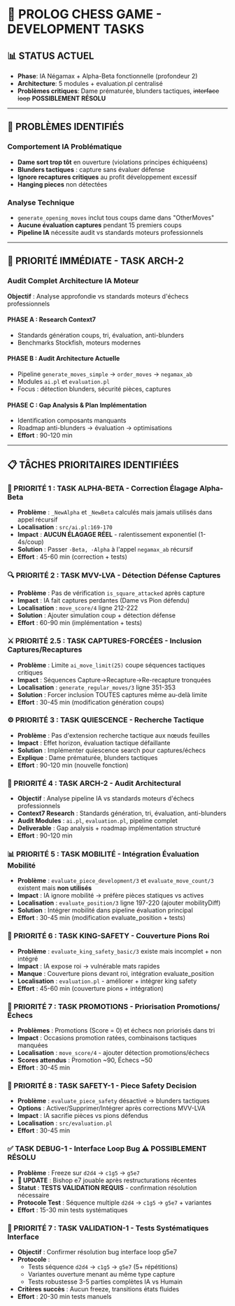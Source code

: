 # 🚨 PROLOG CHESS GAME - DEVELOPMENT TASKS

## 📊 **STATUS ACTUEL**

- **Phase**: IA Négamax + Alpha-Beta fonctionnelle (profondeur 2)
- **Architecture**: 5 modules + evaluation.pl centralisé  
- **Problèmes critiques**: Dame prématurée, blunders tactiques, ~~interface loop~~ **POSSIBLEMENT RÉSOLU**

---

## 🚨 **PROBLÈMES IDENTIFIÉS**

### **Comportement IA Problématique**
- **Dame sort trop tôt** en ouverture (violations principes échiquéens)
- **Blunders tactiques** : capture sans évaluer défense
- **Ignore recaptures critiques** au profit développement excessif
- **Hanging pieces** non détectées

### **Analyse Technique**
- `generate_opening_moves` inclut tous coups dame dans "OtherMoves"
- **Aucune évaluation captures** pendant 15 premiers coups
- **Pipeline IA** nécessite audit vs standards moteurs professionnels

---

## 🔬 **PRIORITÉ IMMÉDIATE - TASK ARCH-2**

### **Audit Complet Architecture IA Moteur**

**Objectif** : Analyse approfondie vs standards moteurs d'échecs professionnels

#### **PHASE A : Research Context7** 
- Standards génération coups, tri, évaluation, anti-blunders
- Benchmarks Stockfish, moteurs modernes

#### **PHASE B : Audit Architecture Actuelle**
- Pipeline `generate_moves_simple` → `order_moves` → `negamax_ab`
- Modules `ai.pl` et `evaluation.pl`
- Focus : détection blunders, sécurité pièces, captures

#### **PHASE C : Gap Analysis & Plan Implémentation**  
- Identification composants manquants
- Roadmap anti-blunders → évaluation → optimisations
- **Effort** : 90-120 min

---

## 📋 **TÂCHES PRIORITAIRES IDENTIFIÉES**

### **🚨 PRIORITÉ 1 : TASK ALPHA-BETA - Correction Élagage Alpha-Beta**
- **Problème** : `_NewAlpha` et `_NewBeta` calculés mais jamais utilisés dans appel récursif
- **Localisation** : `src/ai.pl:169-170`
- **Impact** : **AUCUN ÉLAGAGE RÉEL** - ralentissement exponentiel (1-4s/coup)
- **Solution** : Passer `-Beta, -Alpha` à l'appel `negamax_ab` récursif
- **Effort** : 45-60 min (correction + tests)

### **🔍 PRIORITÉ 2 : TASK MVV-LVA - Détection Défense Captures**
- **Problème** : Pas de vérification `is_square_attacked` après capture
- **Impact** : IA fait captures perdantes (Dame vs Pion défendu)
- **Localisation** : `move_score/4` ligne 212-222
- **Solution** : Ajouter simulation coup + détection défense
- **Effort** : 60-90 min (implémentation + tests)

### **⚔️ PRIORITÉ 2.5 : TASK CAPTURES-FORCÉES - Inclusion Captures/Recaptures**
- **Problème** : Limite `ai_move_limit(25)` coupe séquences tactiques critiques
- **Impact** : Séquences Capture→Recapture→Re-recapture tronquées
- **Localisation** : `generate_regular_moves/3` ligne 351-353
- **Solution** : Forcer inclusion TOUTES captures même au-delà limite
- **Effort** : 30-45 min (modification génération coups)

### **⚙️ PRIORITÉ 3 : TASK QUIESCENCE - Recherche Tactique**
- **Problème** : Pas d'extension recherche tactique aux nœuds feuilles
- **Impact** : Effet horizon, évaluation tactique défaillante  
- **Solution** : Implémenter quiescence search pour captures/échecs
- **Explique** : Dame prématurée, blunders tactiques
- **Effort** : 90-120 min (nouvelle fonction)

### **🔬 PRIORITÉ 4 : TASK ARCH-2 - Audit Architectural** 
- **Objectif** : Analyse pipeline IA vs standards moteurs d'échecs professionnels
- **Context7 Research** : Standards génération, tri, évaluation, anti-blunders
- **Audit Modules** : `ai.pl`, `evaluation.pl`, pipeline complet
- **Deliverable** : Gap analysis + roadmap implémentation structuré
- **Effort** : 90-120 min

### **📊 PRIORITÉ 5 : TASK MOBILITÉ - Intégration Évaluation Mobilité**  
- **Problème** : `evaluate_piece_development/3` et `evaluate_move_count/3` existent mais **non utilisés**
- **Impact** : IA ignore mobilité → préfère pièces statiques vs actives
- **Localisation** : `evaluate_position/3` ligne 197-220 (ajouter mobilityDiff)
- **Solution** : Intégrer mobilité dans pipeline évaluation principal
- **Effort** : 30-45 min (modification evaluate_position + tests)

### **🏰 PRIORITÉ 6 : TASK KING-SAFETY - Couverture Pions Roi**
- **Problème** : `evaluate_king_safety_basic/3` existe mais incomplet + non intégré
- **Impact** : IA expose roi → vulnérable mats rapides
- **Manque** : Couverture pions devant roi, intégration evaluate_position  
- **Localisation** : `evaluation.pl` - améliorer + intégrer king safety
- **Effort** : 45-60 min (couverture pions + intégration)

### **🎯 PRIORITÉ 7 : TASK PROMOTIONS - Priorisation Promotions/Échecs**
- **Problèmes** : Promotions (Score = 0) et échecs non priorisés dans tri
- **Impact** : Occasions promotion ratées, combinaisons tactiques manquées
- **Localisation** : `move_score/4` - ajouter détection promotions/échecs
- **Scores attendus** : Promotion ~90, Échecs ~50
- **Effort** : 30-45 min

### **🤖 PRIORITÉ 8 : TASK SAFETY-1 - Piece Safety Decision**
- **Problème** : `evaluate_piece_safety` désactivé → blunders tactiques
- **Options** : Activer/Supprimer/Intégrer après corrections MVV-LVA
- **Impact** : IA sacrifie pièces vs pions défendus  
- **Localisation** : `src/evaluation.pl`
- **Effort** : 30-45 min

### **✅ TASK DEBUG-1 - Interface Loop Bug** ⚠️ **POSSIBLEMENT RÉSOLU**
- **Problème** : Freeze sur `d2d4` → `c1g5` → `g5e7` 
- **🎉 UPDATE** : Bishop e7 jouable après restructurations récentes
- **Statut** : **TESTS VALIDATION REQUIS** - confirmation résolution nécessaire
- **Protocole Test** : Séquence multiple `d2d4` → `c1g5` → `g5e7` + variantes
- **Effort** : 15-30 min tests systématiques

### **🧪 PRIORITÉ 7 : TASK VALIDATION-1 - Tests Systématiques Interface**
- **Objectif** : Confirmer résolution bug interface loop g5e7
- **Protocole** :
  - Tests séquence `d2d4` → `c1g5` → `g5e7` (5+ répétitions)
  - Variantes ouverture menant au même type capture
  - Tests robustesse 3-5 parties complètes IA vs Humain
- **Critères succès** : Aucun freeze, transitions états fluides
- **Effort** : 20-30 min tests manuels

